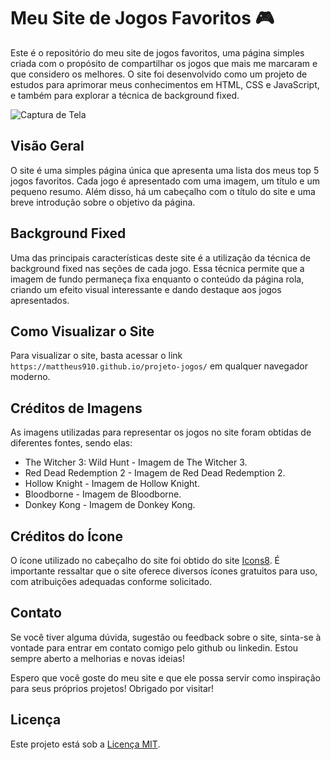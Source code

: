 # Meu Site de Jogos Favoritos 🎮

Este é o repositório do meu site de jogos favoritos, uma página simples criada com o propósito de compartilhar os jogos que mais me marcaram e que considero os melhores. O site foi desenvolvido como um projeto de estudos para aprimorar meus conhecimentos em HTML, CSS e JavaScript, e também para explorar a técnica de background fixed.

![Captura de Tela](../projeto-jogos/imagens/screencapture-file-C-Users-mathe-OneDrive-Documentos-GitHub-projeto-jogos-index-html-2023-07-19-21_51_49.png)

## Visão Geral

O site é uma simples página única que apresenta uma lista dos meus top 5 jogos favoritos. Cada jogo é apresentado com uma imagem, um título e um pequeno resumo. Além disso, há um cabeçalho com o título do site e uma breve introdução sobre o objetivo da página.

## Background Fixed

Uma das principais características deste site é a utilização da técnica de background fixed nas seções de cada jogo. Essa técnica permite que a imagem de fundo permaneça fixa enquanto o conteúdo da página rola, criando um efeito visual interessante e dando destaque aos jogos apresentados.

## Como Visualizar o Site

Para visualizar o site, basta acessar o link `https://mattheus910.github.io/projeto-jogos/` em qualquer navegador moderno.

## Créditos de Imagens

As imagens utilizadas para representar os jogos no site foram obtidas de diferentes fontes, sendo elas:

- The Witcher 3: Wild Hunt - Imagem de The Witcher 3.
- Red Dead Redemption 2 - Imagem de Red Dead Redemption 2.
- Hollow Knight - Imagem de Hollow Knight.
- Bloodborne - Imagem de Bloodborne.
- Donkey Kong - Imagem de Donkey Kong.

## Créditos do Ícone

O ícone utilizado no cabeçalho do site foi obtido do site [Icons8](https://icons8.com.br/). É importante ressaltar que o site oferece diversos ícones gratuitos para uso, com atribuições adequadas conforme solicitado.

## Contato

Se você tiver alguma dúvida, sugestão ou feedback sobre o site, sinta-se à vontade para entrar em contato comigo pelo github ou linkedin. Estou sempre aberto a melhorias e novas ideias!

Espero que você goste do meu site e que ele possa servir como inspiração para seus próprios projetos! Obrigado por visitar!

## Licença

Este projeto está sob a [Licença MIT](link_para_licenca_mit).
